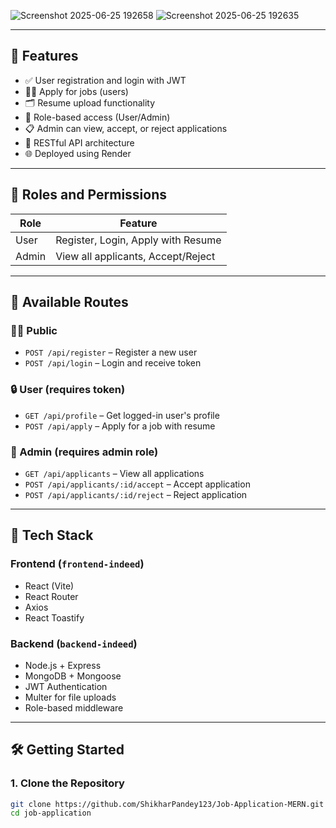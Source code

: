 ![Screenshot 2025-06-25 192658](https://github.com/user-attachments/assets/4549570a-1d7c-4890-b427-6938a50915f9)
![Screenshot 2025-06-25 192635](https://github.com/user-attachments/assets/c751218a-c5ba-4200-9430-cc9805084af5)

---

## 🚀 Features

- ✅ User registration and login with JWT
- 🧑‍💼 Apply for jobs (users)
- 🗂 Resume upload functionality
- 🔐 Role-based access (User/Admin)
- 📋 Admin can view, accept, or reject applications
- 📁 RESTful API architecture
- 🌐 Deployed using Render

---

## 🧠 Roles and Permissions

| Role    | Feature                             |
|---------|--------------------------------------|
| User    | Register, Login, Apply with Resume   |
| Admin   | View all applicants, Accept/Reject   |

---

## 🔗 Available Routes

### 🧑‍💻 Public
- `POST /api/register` – Register a new user
- `POST /api/login` – Login and receive token

### 🔒 User (requires token)
- `GET /api/profile` – Get logged-in user's profile
- `POST /api/apply` – Apply for a job with resume

### 🔐 Admin (requires admin role)
- `GET /api/applicants` – View all applications
- `POST /api/applicants/:id/accept` – Accept application
- `POST /api/applicants/:id/reject` – Reject application

---

## 🧰 Tech Stack

### Frontend (`frontend-indeed`)
- React (Vite)
- React Router
- Axios
- React Toastify

### Backend (`backend-indeed`)
- Node.js + Express
- MongoDB + Mongoose
- JWT Authentication
- Multer for file uploads
- Role-based middleware

---

## 🛠️ Getting Started

### 1. Clone the Repository

```bash
git clone https://github.com/ShikharPandey123/Job-Application-MERN.git
cd job-application

